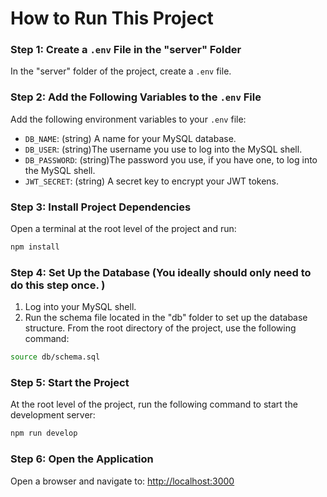 # How to Run This Project

### Step 1: Create a `.env` File in the "server" Folder
In the "server" folder of the project, create a `.env` file.

### Step 2: Add the Following Variables to the `.env` File
Add the following environment variables to your `.env` file:

- `DB_NAME`: (string) A name for your MySQL database.
- `DB_USER`: (string)The username you use to log into the MySQL shell.
- `DB_PASSWORD`: (string)The password you use, if you have one, to log into the MySQL shell.
- `JWT_SECRET`: (string) A secret key to encrypt your JWT tokens.

### Step 3: Install Project Dependencies
Open a terminal at the root level of the project and run:

```bash
npm install
```
### Step 4: Set Up the Database (You ideally should only need to do this step once. )
1. Log into your MySQL shell.
2. Run the schema file located in the "db" folder to set up the database structure. From the root directory of the project, use the following command:

```bash
source db/schema.sql
```
### Step 5: Start the Project
At the root level of the project, run the following command to start the development server:

```bash
npm run develop
```
### Step 6: Open the Application
Open a browser and navigate to: [http://localhost:3000](http://localhost:3000)
